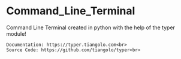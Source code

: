 # Command_Line_Terminal

Command Line Terminal created in python with the help of the typer module! 
 
    Documentation: https://typer.tiangolo.com<br>
    Source Code: https://github.com/tiangolo/typer<br>








